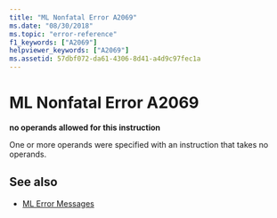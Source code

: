 ```yaml
---
title: "ML Nonfatal Error A2069"
ms.date: "08/30/2018"
ms.topic: "error-reference"
f1_keywords: ["A2069"]
helpviewer_keywords: ["A2069"]
ms.assetid: 57dbf072-da61-4306-8d41-a4d9c97fec1a
---
```

# ML Nonfatal Error A2069

**no operands allowed for this instruction**

One or more operands were specified with an instruction that takes no operands.

## See also

- [ML Error Messages](../../assembler/masm/ml-error-messages.md)
